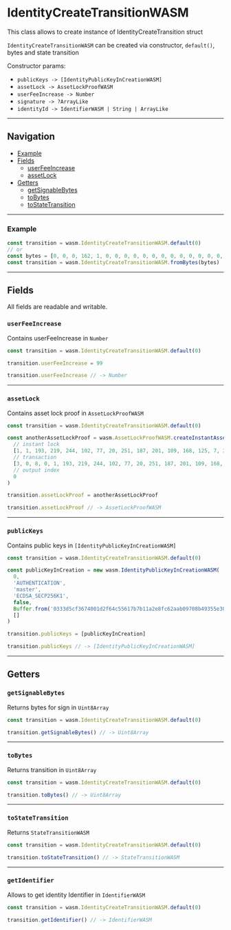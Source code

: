 # IdentityCreateTransitionWASM

This class allows to create instance of IdentityCreateTransition struct

`IdentityCreateTransitionWASM` can be created via constructor, `default()`, bytes and state transition

Constructor params:

- `publicKeys -> [IdentityPublicKeyInCreationWASM]`
- `assetLock -> AssetLockProofWASM`
- `userFeeIncrease -> Number`
- `signature -> ?ArrayLike`
- `identityId -> IdentifierWASM | String | ArrayLike`

___

## Navigation

- [Example](#Example)
- [Fields](#fields)
    - [userFeeIncrease](#userfeeincrease)
    - [assetLock](#assetlock)
- [Getters](#getters)
    - [getSignableBytes](#getsignablebytes)
    - [toBytes](#tobytes)
    - [toStateTransition](#tostatetransition)

___

### Example

```js
const transition = wasm.IdentityCreateTransitionWASM.default(0)
// or
const bytes = [0, 0, 0, 162, 1, 0, 0, 0, 0, 0, 0, 0, 0, 0, 0, 0, 0, 0, 0, 0, 0, 0, 0, 0, 0, 0, 0, 0, 0, 0, 0, 0, 0, 0, 0, 0, 0, 0, 0, 0, 0, 0, 0, 0, 0, 0, 0, 0, 0, 0, 0, 0, 0, 0, 0, 0, 0, 0, 0, 0, 0, 0, 0, 0, 0, 0, 0, 0, 0, 0, 0, 0, 0, 0, 0, 0, 0, 0, 0, 0, 0, 0, 0, 0, 0, 0, 0, 0, 0, 0, 0, 0, 0, 0, 0, 0, 0, 0, 0, 0, 0, 0, 0, 0, 0, 0, 0, 0, 0, 0, 0, 0, 0, 0, 0, 0, 0, 0, 0, 0, 0, 0, 0, 0, 0, 0, 0, 0, 0, 0, 0, 0, 0, 0, 0, 0, 0, 0, 0, 0, 0, 0, 0, 0, 0, 0, 0, 0, 0, 0, 0, 0, 0, 0, 0, 0, 0, 0, 0, 0, 0, 0, 0, 0, 0, 0, 60, 0, 0, 0, 0, 1, 0, 0, 0, 0, 0, 0, 0, 0, 0, 0, 0, 0, 0, 0, 0, 0, 0, 0, 0, 0, 0, 0, 0, 0, 0, 0, 0, 0, 0, 0, 0, 0, 255, 255, 255, 255, 0, 255, 255, 255, 255, 1, 255, 255, 255, 255, 255, 255, 255, 255, 0, 0, 0, 0, 0, 0, 0, 0, 0, 0, 0, 0, 0, 0, 0, 0, 0, 0, 0, 0, 0, 0, 0, 0, 0, 0, 0, 0, 0, 0, 0, 0, 0, 0, 0, 0, 0, 0, 0, 0]
const transition = wasm.IdentityCreateTransitionWASM.fromBytes(bytes)
```

___

## Fields

All fields are readable and writable.

### `userFeeIncrease`

Contains userFeeIncrease in `Number`

```js
const transition = wasm.IdentityCreateTransitionWASM.default(0)

transition.userFeeIncrease = 99

transition.userFeeIncrease // -> Number
```

___

### `assetLock`

Contains asset lock proof in `AssetLockProofWASM`

```js
const transition = wasm.IdentityCreateTransitionWASM.default(0)

const anotherAssetLockProof = wasm.AssetLockProofWASM.createInstantAssetLockProof(
  // instant lock
  [1, 1, 193, 219, 244, 102, 77, 20, 251, 187, 201, 109, 168, 125, 7, 244, 118, 119, 210, 53, 238, 105, 138, 31, 7, 73, 30, 128, 131, 175, 114, 76, 187, 37, 0, 0, 0, 0, 177, 215, 65, 96, 204, 228, 86, 13, 14, 185, 46, 65, 241, 38, 226, 172, 59, 96, 158, 15, 126, 90, 225, 3, 140, 221, 96, 131, 254, 12, 236, 26, 48, 124, 31, 23, 184, 202, 122, 231, 123, 59, 43, 118, 27, 214, 225, 58, 44, 191, 232, 10, 33, 35, 8, 113, 145, 159, 158, 88, 80, 0, 0, 0, 173, 103, 128, 160, 29, 226, 161, 219, 167, 194, 158, 38, 19, 51, 143, 248, 161, 87, 126, 32, 143, 209, 152, 44, 174, 6, 25, 210, 101, 127, 131, 65, 202, 241, 47, 166, 132, 10, 199, 15, 187, 136, 11, 217, 237, 13, 173, 64, 11, 6, 112, 188, 234, 239, 204, 29, 3, 6, 35, 154, 44, 106, 44, 183, 171, 126, 146, 240, 153, 210, 187, 56, 133, 161, 11, 4, 151, 63, 89, 20, 44, 66, 153, 242, 97, 207, 44, 110, 208, 51, 198, 113, 104, 79, 154, 19],
  // transaction
  [3, 0, 8, 0, 1, 193, 219, 244, 102, 77, 20, 251, 187, 201, 109, 168, 125, 7, 244, 118, 119, 210, 53, 238, 105, 138, 31, 7, 73, 30, 128, 131, 175, 114, 76, 187, 37, 0, 0, 0, 0, 106, 71, 48, 68, 2, 32, 2, 146, 73, 163, 223, 124, 140, 225, 109, 126, 239, 87, 105, 184, 118, 87, 182, 100, 182, 6, 15, 200, 26, 44, 33, 215, 165, 110, 211, 232, 245, 233, 2, 32, 69, 161, 168, 128, 101, 26, 171, 20, 63, 30, 219, 87, 23, 4, 142, 115, 73, 73, 170, 203, 46, 187, 149, 32, 210, 171, 46, 136, 253, 188, 36, 12, 1, 33, 2, 144, 231, 28, 153, 30, 92, 52, 10, 111, 47, 107, 74, 225, 237, 151, 33, 188, 184, 247, 121, 70, 135, 174, 31, 160, 16, 216, 239, 225, 103, 88, 112, 255, 255, 255, 255, 2, 64, 66, 15, 0, 0, 0, 0, 0, 2, 106, 0, 216, 154, 230, 5, 0, 0, 0, 0, 25, 118, 169, 20, 229, 154, 45, 140, 145, 114, 18, 52, 205, 13, 179, 84, 94, 174, 149, 207, 101, 115, 51, 240, 136, 172, 0, 0, 0, 0, 36, 1, 1, 64, 66, 15, 0, 0, 0, 0, 0, 25, 118, 169, 20, 176, 213, 107, 82, 203, 147, 209, 128, 255, 63, 69, 219, 41, 250, 232, 254, 185, 168, 85, 184, 136, 172],
  // output index
  0
)

transition.assetLockProof = anotherAssetLockProof

transition.assetLockProof // -> AssetLockProofWASM
```

___

### `publicKeys`

Contains public keys in `[IdentityPublicKeyInCreationWASM]`

```js
const transition = wasm.IdentityCreateTransitionWASM.default(0)

const publicKeyInCreation = new wasm.IdentityPublicKeyInCreationWASM(
  0,
  'AUTHENTICATION',
  'master',
  'ECDSA_SECP256K1',
  false,
  Buffer.from('0333d5cf3674001d2f64c55617b7b11a2e8fc62aab09708b49355e30c7205bdb2e', 'hex'),
  []
)

transition.publicKeys = [publicKeyInCreation]

transition.publicKeys // -> [IdentityPublicKeyInCreationWASM]
```

___

## Getters

### `getSignableBytes`

Returns bytes for sign in `Uint8Array`

```js
const transition = wasm.IdentityCreateTransitionWASM.default(0)

transition.getSignableBytes() // -> Uint8Array

```

___

### `toBytes`

Returns transition in `Uint8Array`

```js
const transition = wasm.IdentityCreateTransitionWASM.default(0)

transition.toBytes() // -> Uint8Array

```

___

### `toStateTransition`

Returns `StateTransitionWASM`

```js
const transition = wasm.IdentityCreateTransitionWASM.default(0)

transition.toStateTransition() // -> StateTransitionWASM

```

___

### `getIdentifier`

Allows to get identity Identifier in `IdentifierWASM`

```js
const transition = wasm.IdentityCreateTransitionWASM.default(0)

transition.getIdentifier() // -> IdentifierWASM
```